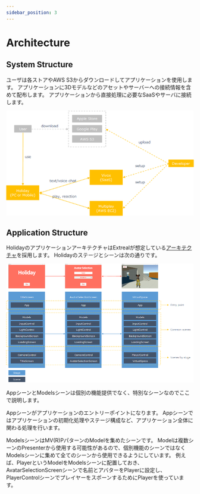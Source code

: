 ```yaml
---
sidebar_position: 3
---
```


# Architecture

## System Structure

ユーザは各ストアやAWS S3からダウンロードしてアプリケーションを使用します。
アプリケーションに3Dモデルなどのアセットやサーバーへの接続情報を含めて配布します。
アプリケーションから直接処理に必要なSaaSやサーバに接続します。

![system structure](/img/holiday-sys-structure.png)

## Application Structure

HolidayのアプリケーションアーキテクチャはExtrealが想定している[アーキテクチャ](/intro#application)を採用します。
Holidayのステージとシーンは次の通りです。

![application structure](/img/holiday-app-structure.png)

AppシーンとModelsシーンは個別の機能提供でなく、特別なシーンなのでここで説明します。

Appシーンがアプリケーションのエントリーポイントになります。
Appシーンではアプリケーションの初期化処理やステージ構成など、アプリケーション全体に関わる処理を行います。

ModelsシーンはMV(R)PパターンのModelを集めたシーンです。
Modelは複数シーンのPresenterから使用する可能性があるので、個別機能のシーンではなくModelsシーンに集めて全てのシーンから使用できるようにしています。
例えば、PlayerというModelをModelsシーンに配置しておき、AvatarSelectionScreenシーンで名前とアバターをPlayerに設定し、PlayerControlシーンでプレイヤーをスポーンするためにPlayerを使っています。
